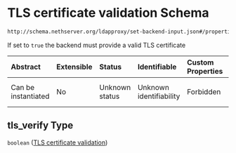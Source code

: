 # TLS certificate validation Schema

```txt
http://schema.nethserver.org/ldapproxy/set-backend-input.json#/properties/tls_verify
```

If set to `true` the backend must provide a valid TLS certificate

| Abstract            | Extensible | Status         | Identifiable            | Custom Properties | Additional Properties | Access Restrictions | Defined In                                                                         |
| :------------------ | :--------- | :------------- | :---------------------- | :---------------- | :-------------------- | :------------------ | :--------------------------------------------------------------------------------- |
| Can be instantiated | No         | Unknown status | Unknown identifiability | Forbidden         | Allowed               | none                | [set-backend-input.json*](ldapproxy/set-backend-input.json "open original schema") |

## tls_verify Type

`boolean` ([TLS certificate validation](set-backend-input-properties-tls-certificate-validation.md))
